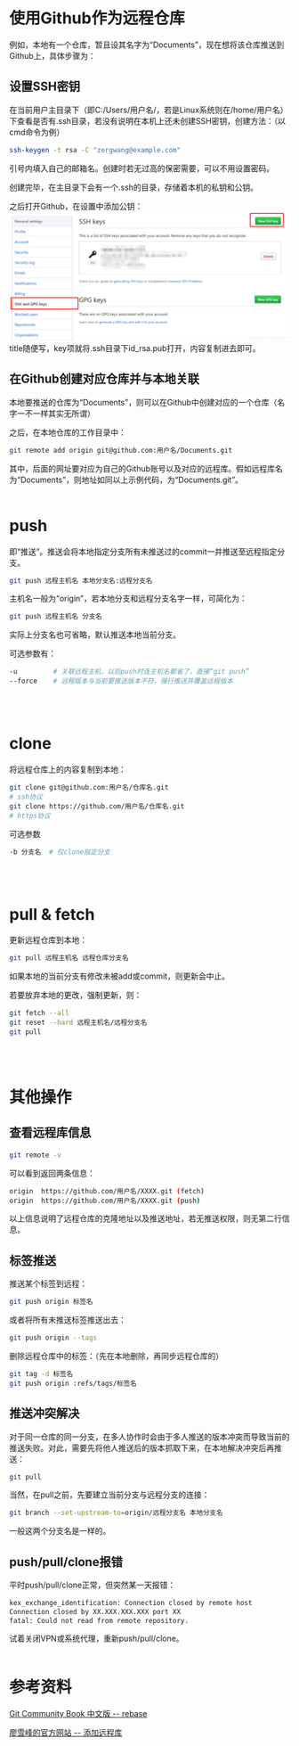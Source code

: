 # 使用Github作为远程仓库
例如，本地有一个仓库，暂且设其名字为“Documents”，现在想将该仓库推送到Github上，具体步骤为：

## 设置SSH密钥
在当前用户主目录下（即C:/Users/用户名/，若是Linux系统则在/home/用户名）下查看是否有.ssh目录，若没有说明在本机上还未创建SSH密钥，创建方法：（以cmd命令为例）
```bash
ssh-keygen -t rsa -C "zergwang@example.com"
```
引号内填入自己的邮箱名。创建时若无过高的保密需要，可以不用设置密码。

创建完毕，在主目录下会有一个.ssh的目录，存储着本机的私钥和公钥。

之后打开Github，在设置中添加公钥：
![](Git自学笔记（远程仓库）_1.png)
title随便写，key项就将.ssh目录下id_rsa.pub打开，内容复制进去即可。

## 在Github创建对应仓库并与本地关联
本地要推送的仓库为“Documents”，则可以在Github中创建对应的一个仓库（名字一不一样其实无所谓）

之后，在本地仓库的工作目录中：
```bash
git remote add origin git@github.com:用户名/Documents.git
```
其中，后面的网址要对应为自己的Github账号以及对应的远程库。假如远程库名为“Documents”，则地址如同以上示例代码，为“Documents.git”。
<br/><br/>

# push
即“推送”。推送会将本地指定分支所有未推送过的commit一并推送至远程指定分支。
```bash
git push 远程主机名 本地分支名:远程分支名
```
主机名一般为“origin”，若本地分支和远程分支名字一样，可简化为：
```bash
git push 远程主机名 分支名
```
实际上分支名也可省略，默认推送本地当前分支。

可选参数有：
```bash
-u         # 关联远程主机，以后push时连主机名都省了，直接“git push”
--force    # 远程版本与当前要推送版本不符，强行推送并覆盖远程版本
```
<br/><br/>


# clone
将远程仓库上的内容复制到本地：
```bash
git clone git@github.com:用户名/仓库名.git
# ssh协议
git clone https://github.com/用户名/仓库名.git
# https协议
```
可选参数
```bash
-b 分支名  # 仅clone指定分支
```
<br/><br/>

# pull & fetch

更新远程仓库到本地：
```bash
git pull 远程主机名 远程仓库分支名
```
如果本地的当前分支有修改未被add或commit，则更新会中止。

若要放弃本地的更改，强制更新，则：
```bash
git fetch --all
git reset --hard 远程主机名/远程分支名
git pull
```
<br/><br/>

# 其他操作
## 查看远程库信息
```bash
git remote -v
```
可以看到返回两条信息：
```bash
origin  https://github.com/用户名/XXXX.git (fetch)
origin  https://github.com/用户名/XXXX.git (push)
```
以上信息说明了远程仓库的克隆地址以及推送地址，若无推送权限，则无第二行信息。

## 标签推送
推送某个标签到远程：
```bash
git push origin 标签名
```
或者将所有未推送标签推送出去：
```bash
git push origin --tags
```
删除远程仓库中的标签：（先在本地删除，再同步远程仓库的）
```bash
git tag -d 标签名
git push origin :refs/tags/标签名
```
## 推送冲突解决
对于同一仓库的同一分支，在多人协作时会由于多人推送的版本冲突而导致当前的推送失败。对此，需要先将他人推送后的版本抓取下来，在本地解决冲突后再推送：
```bash
git pull
```
当然，在pull之前，先要建立当前分支与远程分支的连接：
```bash
git branch --set-upstream-to=origin/远程分支名 本地分支名
```
一般这两个分支名是一样的。
## push/pull/clone报错
平时push/pull/clone正常，但突然某一天报错：
```
kex_exchange_identification: Connection closed by remote host
Connection closed by XX.XXX.XXX.XXX port XX
fatal: Could not read from remote repository.
```
试着关闭VPN或系统代理，重新push/pull/clone。
<br/><br/>

# 参考资料
[Git Community Book 中文版 -- rebase](http://gitbook.liuhui998.com/4_2.html)

[廖雪峰的官方网站 -- 添加远程库](https://www.liaoxuefeng.com/wiki/896043488029600/898732864121440)

